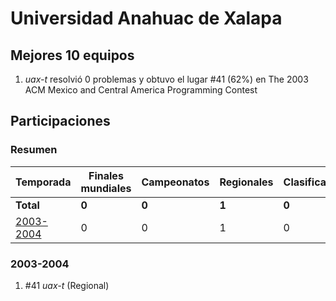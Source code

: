 # Universidad Anahuac de Xalapa

## Mejores 10 equipos

1. _uax-t_ resolvió 0 problemas y obtuvo el lugar #41 (62%) en The 2003 ACM Mexico and Central America Programming Contest

## Participaciones

### Resumen

| Temporada | Finales mundiales | Campeonatos | Regionales | Clasificatorios | Equipos |
| --- | --- | --- | --- | --- | --- |
| **Total** | **0** | **0** | **1** | **0** | **1** |
| [2003-2004](#2003-2004) | 0 | 0 | 1 | 0 | 1 |

### 2003-2004

1. #41 _uax-t_ (Regional)




